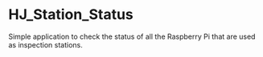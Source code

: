 # HJ_Station_Status

Simple application to check the status of all the Raspberry Pi that are used as inspection stations. 
